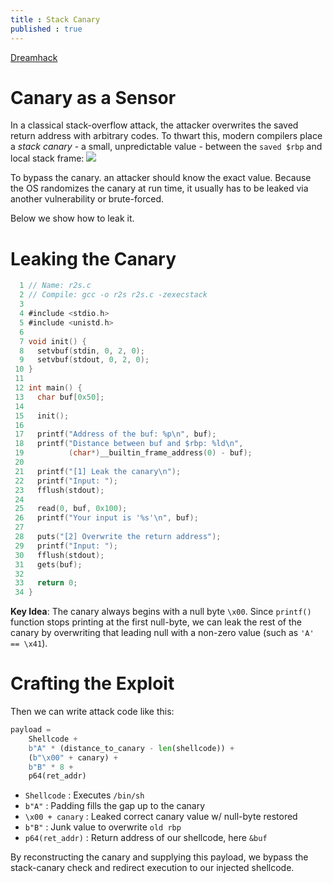 ```yaml
---
title : Stack Canary
published : true
---
```

[Dreamhack](https://dreamhack.io/wargame/challenges/352/)
# Canary as a Sensor
In a classical stack-overflow attack, the attacker overwrites the saved return address with arbitrary codes. To thwart this, modern compilers place a *stack canary* - a small, unpredictable value - between the `saved $rbp` and local stack frame:
![](https://i.imgur.com/v9OSoSJ.png)

To bypass the canary. an attacker should know the exact value. Because the OS randomizes the canary at run time, it usually has to be leaked via another vulnerability or brute-forced.

Below we show how to leak it.

# Leaking the Canary
```c
  1 // Name: r2s.c
  2 // Compile: gcc -o r2s r2s.c -zexecstack
  3
  4 #include <stdio.h>
  5 #include <unistd.h>
  6
  7 void init() {
  8   setvbuf(stdin, 0, 2, 0);
  9   setvbuf(stdout, 0, 2, 0);
 10 }
 11
 12 int main() {
 13   char buf[0x50];
 14
 15   init();
 16
 17   printf("Address of the buf: %p\n", buf);
 18   printf("Distance between buf and $rbp: %ld\n",
 19          (char*)__builtin_frame_address(0) - buf);
 20
 21   printf("[1] Leak the canary\n");
 22   printf("Input: ");
 23   fflush(stdout);
 24
 25   read(0, buf, 0x100);
 26   printf("Your input is '%s'\n", buf);
 27
 28   puts("[2] Overwrite the return address");
 29   printf("Input: ");
 30   fflush(stdout);
 31   gets(buf);
 32
 33   return 0;
 34 }
```

**Key Idea**:
The canary always begins with a null byte `\x00`. Since `printf()` function stops printing at the first null-byte, we can leak the rest of the canary by overwriting that leading null with a non-zero value (such as `'A' == \x41`).

# Crafting the Exploit

Then we can write attack code like this:
```python
payload =
	Shellcode +
	b"A" * (distance_to_canary - len(shellcode)) +
	(b"\x00" + canary) +
	b"B" * 8 +
	p64(ret_addr)
```

- `Shellcode` : Executes `/bin/sh`
- `b"A"` : Padding fills the gap up to the canary
- `\x00 + canary` : Leaked correct canary value w/ null-byte restored
- `b"B"` : Junk value to overwrite `old rbp`
- `p64(ret_addr)` : Return address of our shellcode, here  `&buf`

By reconstructing the canary and supplying this payload, we bypass the stack-canary check and redirect execution to our injected shellcode.
